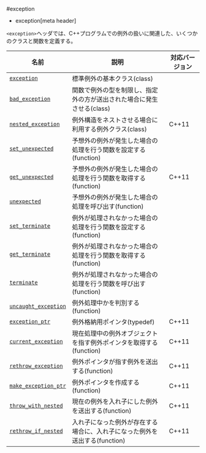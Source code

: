 #exception
* exception[meta header]

`<exception>`ヘッダでは、C++プログラムでの例外の扱いに関連した、いくつかのクラスと関数を定義する。


| 名前 | 説明 | 対応バージョン |
|-------------------------------------------------|-----------------------------------------------|-------|
| [`exception`](exception/exception.md)         | 標準例外の基本クラス(class) | |
| [`bad_exception`](exception/bad_exception.md) | 関数で例外の型を制限し、指定外の方が送出された場合に発生させる(class) | |
| [`nested_exception`](exception/nested_exception.md) | 例外構造をネストさせる場合に利用する例外クラス(class) | C++11 |
| [`set_unexpected`](exception/set_unexpected.md) | 予想外の例外が発生した場合の処理を行う関数を設定する(function) | |
| [`get_unexpected`](exception/get_unexpected.md) | 予想外の例外が発生した場合の処理を行う関数を取得する(function) | C++11 |
| [`unexpected`](exception/unexpected.md) | 予想外の例外が発生した場合の処理を呼び出す(function) | |
| [`set_terminate`](exception/set_terminate.md) | 例外が処理されなかった場合の処理を行う関数を設定する(function) | |
| [`get_terminate`](exception/get_terminate.md) | 例外が処理されなかった場合の処理を行う関数を取得する(function) | | C++11 |
| [`terminate`](exception/terminate.md) | 例外が処理されなかった場合の処理を行う関数を呼び出す(function) | |
| [`uncaught_exception`](exception/uncaught_exception.md) | 例外処理中かを判別する(function) | |
| [`exception_ptr`](exception/exception_ptr.md) | 例外格納用ポインタ(typedef) | C++11 |
| [`current_exception`](exception/current_exception.md) | 現在処理中の例外オブジェクトを指す例外ポインタを取得する(function) | C++11 |
| [`rethrow_exception`](exception/rethrow_exception.md) | 例外ポインタが指す例外を送出する(function) | C++11 |
| [`make_exception_ptr`](exception/make_exception_ptr.md) | 例外ポインタを作成する(function) | C++11 |
| [`throw_with_nested`](exception/throw_with_nested.md) | 現在の例外を入れ子にした例外を送出する(function) | C++11 |
| [`rethrow_if_nested`](exception/rethrow_if_nested.md) | 入れ子になった例外が存在する場合に、入れ子になった例外を送出する(function) | C++11 |

